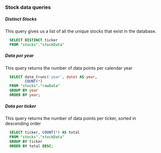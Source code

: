### Stock data queries

##### Distinct Stocks

This query gives us a list of all the unique stocks that exist in the database.

```sql
  SELECT DISTINCT ticker
  FROM "stocks"."stockData"
```
##### Data per year

This query returns the number of data points per calendar year

```sql
  SELECT date_trunc('year', date) AS year,
         COUNT(*) 
  FROM "stocks"."rawData"
  GROUP BY year
  ORDER BY year;
```

##### Data per ticker

This query returns the number of data points per ticker, sorted in descending order

```sql
  SELECT ticker, COUNT(*) AS total
  FROM "stocks"."stockData"
  GROUP BY ticker
  ORDER BY total DESC;
```
